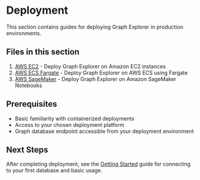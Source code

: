 # Deployment

This section contains guides for deploying Graph Explorer in production
environments.

## Files in this section

1. [AWS EC2](aws-ec2.md) - Deploy Graph Explorer on Amazon EC2 instances
2. [AWS ECS Fargate](aws-ecs-fargate.md) - Deploy Graph Explorer on AWS ECS
   using Fargate
3. [AWS SageMaker](aws-sagemaker.md) - Deploy Graph Explorer on Amazon SageMaker
   Notebooks

## Prerequisites

- Basic familiarity with containerized deployments
- Access to your chosen deployment platform
- Graph database endpoint accessible from your deployment environment

## Next Steps

After completing deployment, see the [Getting Started](../getting-started/)
guide for connecting to your first database and basic usage.
